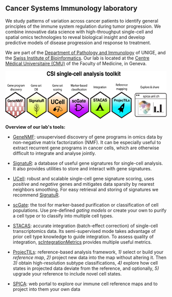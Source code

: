 ## Cancer Systems Immunology laboratory

We study patterns of variation across cancer patients to identify general principles of the immune system regulation during tumor progression.
We combine innovative data science with high-throughput single-cell and spatial omics technologies to reveal biological insight and develop predictive models of disease progression and response to treatment.

We are part of the [Department of Pathology and Immunology](https://www.unige.ch/medecine/pati/) of UNIGE, and the [Swiss Institute of Bioinformatics](https://www.sib.swiss/carmona-santiago). Our lab is located at the [Centre Médical Universitaire (CMU)](https://www.unige.ch/medecine/en/contacts-acces/contact) of the Faculty of Medicine, in Geneva.


<p align="center">
  <img height="150" src="https://github.com/carmonalab/.github/blob/master/profile/CSI_toolkit_simple.png">
</p>

**Overview of our lab's tools:**

* [GeneNMF](https://github.com/carmonalab/GeneNMF): unsupervised discovery of gene programs in omics data by non-negative matrix factorization (NMF). It can be especially useful to extract recurrent gene programs in cancer cells, which are otherwise difficult to integrate and analyse jointly.

* [SignatuR](https://github.com/carmonalab/SignatuR): a database of useful gene signatures for single-cell analysis. It also provides utilities to store and interact with gene signatures.

* [UCell](https://github.com/carmonalab/UCell): robust and scalable single-cell gene signature scoring, uses *positive* and *negative* genes and mitigates data sparsity by nearest neighbors smoothing. For easy retrieval and storing of signatures we recommend [SignatuR](https://github.com/carmonalab/SignatuR).

* [scGate](https://github.com/carmonalab/scGate): the tool for marker-based purification or classification of cell populations. Use pre-defined *gating models* or create your own to purify a cell type or to classify into multiple cell types.

* [STACAS](https://github.com/carmonalab/STACAS): accurate integration (batch-effect correction) of single-cell transcriptomics data. Its semi-supervised mode takes advantage of prior cell type knowledge to guide integration. To assess quality of integration, [scIntegrationMetrics](https://github.com/carmonalab/scIntegrationMetrics) provides multiple useful metrics.

* [ProjecTILs](https://github.com/carmonalab/ProjecTILs): reference-based analysis framework, *1)* select or build your *reference map*, *2)* project new data into the map without altering it. Then *3)* obtain high-resolution subtype classifications, *4)* explore how cell states in projected data deviate from the reference, and optionally, *5)* upgrade your reference to include novel cell states.

* [SPICA](https://spica.unil.ch/): web portal to explore our immune cell reference maps and to project into them your own data
